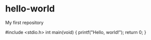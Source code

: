 # hello-world
My first repository

#include <stdio.h>
int main(void)
{
  printf("Hello, world!");
  return 0;
}
